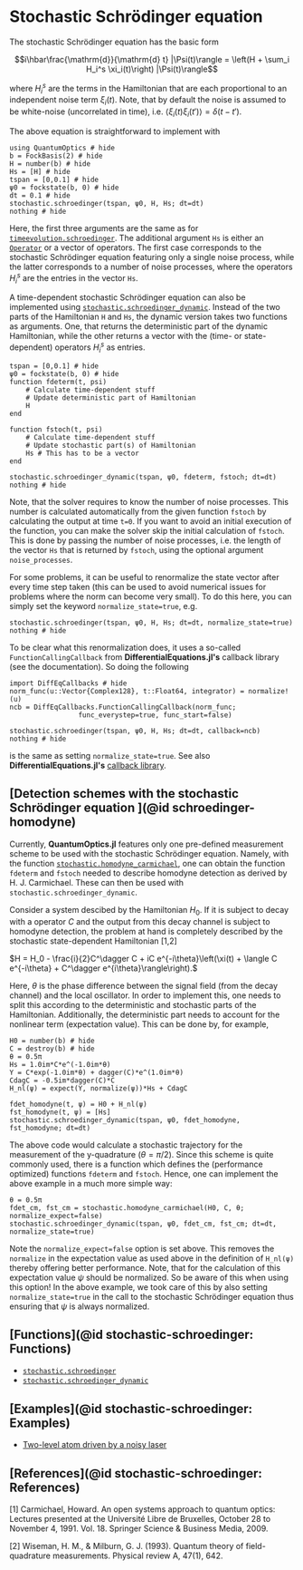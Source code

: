 # Stochastic Schrödinger equation

The stochastic Schrödinger equation has the basic form

```math
i\hbar\frac{\mathrm{d}}{\mathrm{d} t} |\Psi(t)\rangle = \left(H + \sum_i H_i^s \xi_i(t)\right) |\Psi(t)\rangle
```

where $H_i^s$ are the terms in the Hamiltonian that are each proportional to an independent noise term $\xi_i(t)$. Note, that by default the noise is assumed to be white-noise (uncorrelated in time), i.e. $\langle\xi_i(t)\xi_i(t')\rangle = \delta(t-t')$.

The above equation is straightforward to implement with

```@example stochastic-schroedinger
using QuantumOptics # hide
b = FockBasis(2) # hide
H = number(b) # hide
Hs = [H] # hide
tspan = [0,0.1] # hide
ψ0 = fockstate(b, 0) # hide
dt = 0.1 # hide
stochastic.schroedinger(tspan, ψ0, H, Hs; dt=dt)
nothing # hide
```

Here, the first three arguments are the same as for [`timeevolution.schroedinger`](@ref). The additional argument `Hs` is either an [`Operator`](@ref) or a vector of operators. The first case corresponds to the stochastic Schrödinger equation featuring only a single noise process, while the latter corresponds to a number of noise processes, where the operators $H_i^s$ are the entries in the vector `Hs`.

A time-dependent stochastic Schrödinger equation can also be implemented using [`stochastic.schroedinger_dynamic`](@ref). Instead of the two parts of the Hamiltonian `H` and `Hs`, the dynamic version takes two functions as arguments. One, that returns the deterministic part of the dynamic Hamiltonian, while the other returns a vector with the (time- or state-dependent) operators $H_i^s$ as entries.

```@example stochastic-schroedinger
tspan = [0,0.1] # hide
ψ0 = fockstate(b, 0) # hide
function fdeterm(t, psi)
    # Calculate time-dependent stuff
    # Update deterministic part of Hamiltonian
    H
end

function fstoch(t, psi)
    # Calculate time-dependent stuff
    # Update stochastic part(s) of Hamiltonian
    Hs # This has to be a vector
end

stochastic.schroedinger_dynamic(tspan, ψ0, fdeterm, fstoch; dt=dt)
nothing # hide
```

Note, that the solver requires to know the number of noise processes. This number is calculated automatically from the given function `fstoch` by calculating the output at time `t=0`. If you want to avoid an initial execution of the function, you can make the solver skip the initial calculation of `fstoch`. This is done by passing the number of noise processes, i.e. the length of the vector `Hs` that is returned by `fstoch`, using the optional argument `noise_processes`.

For some problems, it can be useful to renormalize the state vector after every time step taken (this can be used to avoid numerical issues for problems where the norm can become very small). To do this here, you can simply set the keyword `normalize_state=true`, e.g.

```@example stochastic-schroedinger
stochastic.schroedinger(tspan, ψ0, H, Hs; dt=dt, normalize_state=true)
nothing # hide
```

To be clear what this renormalization does, it uses a so-called `FunctionCallingCallback` from **DifferentialEquations.jl's** callback library (see the documentation). So doing the following

```@example stochastic-schroedinger
import DiffEqCallbacks # hide
norm_func(u::Vector{Complex128}, t::Float64, integrator) = normalize!(u)
ncb = DiffEqCallbacks.FunctionCallingCallback(norm_func;
                 func_everystep=true, func_start=false)

stochastic.schroedinger(tspan, ψ0, H, Hs; dt=dt, callback=ncb)
nothing # hide
```

is the same as setting `normalize_state=true`. See also **DifferentialEquations.jl's** [callback library](http://docs.juliadiffeq.org/latest/features/callback_library.html#FunctionCallingCallback-1).


## [Detection schemes with the stochastic Schrödinger equation ](@id schroedinger-homodyne)

Currently, **QuantumOptics.jl** features only one pre-defined measurement scheme to be used with the stochastic Schrödinger equation. Namely, with the function [`stochastic.homodyne_carmichael`](@ref), one can obtain the function `fdeterm` and `fstoch` needed to describe homodyne detection as derived by H. J. Carmichael. These can then be used with `stochastic.schroedinger_dynamic`.

Consider a system descibed by the Hamiltonian $H_0$. If it is subject to decay with a operator $C$ and the output from this decay channel is subject to homodyne detection, the problem at hand is completely described by the stochastic state-dependent Hamiltonian [1,2]

$H = H_0 - \frac{i}{2}C^\dagger C + iC e^{-i\theta}\left(\xi(t) + \langle C e^{-i\theta} + C^\dagger e^{i\theta}\rangle\right).$

Here, $\theta$ is the phase difference between the signal field (from the decay channel) and the local oscillator. In order to implement this, one needs to split this according to the deterministic and stochastic parts of the Hamiltonian. Additionally, the deterministic part needs to account for the nonlinear term (expectation value). This can be done by, for example,

```@example stochastic-schroedinger
H0 = number(b) # hide
C = destroy(b) # hide
θ = 0.5π
Hs = 1.0im*C*e^(-1.0im*θ)
Y = C*exp(-1.0im*θ) + dagger(C)*e^(1.0im*θ)
CdagC = -0.5im*dagger(C)*C
H_nl(ψ) = expect(Y, normalize(ψ))*Hs + CdagC

fdet_homodyne(t, ψ) = H0 + H_nl(ψ)
fst_homodyne(t, ψ) = [Hs]
stochastic.schroedinger_dynamic(tspan, ψ0, fdet_homodyne, fst_homodyne; dt=dt)
```

The above code would calculate a stochastic trajectory for the measurement of the y-quadrature ($\theta = \pi/2$). Since this scheme is quite commonly used, there is a function which defines the (performance optimized) functions `fdeterm` and `fstoch`. Hence, one can implement the above example in a much more simple way:

```@example stochastic-schroedinger
θ = 0.5π
fdet_cm, fst_cm = stochastic.homodyne_carmichael(H0, C, θ; normalize_expect=false)
stochastic.schroedinger_dynamic(tspan, ψ0, fdet_cm, fst_cm; dt=dt, normalize_state=true)
```

Note the `normalize_expect=false` option is set above. This removes the `normalize` in the expectation value as used above in the definition of `H_nl(ψ)` thereby offering better performance. Note, that for the calculation of this expectation value $\psi$ should be normalized. So be aware of this when using this option! In the above example, we took care of this by also setting `normalize_state=true` in the call to the stochastic Schrödinger equation thus ensuring that $\psi$ is always normalized.


## [Functions](@id stochastic-schroedinger: Functions)

* [`stochastic.schroedinger`](@ref)
* [`stochastic.schroedinger_dynamic`](@ref)


## [Examples](@id stochastic-schroedinger: Examples)

* [Two-level atom driven by a noisy laser](@ref)

## [References](@id stochastic-schroedinger: References)

[1] Carmichael, Howard. An open systems approach to quantum optics: Lectures presented at the Université Libre de Bruxelles, October 28 to November 4, 1991. Vol. 18. Springer Science & Business Media, 2009.

[2] Wiseman, H. M., & Milburn, G. J. (1993). Quantum theory of field-quadrature measurements. Physical review A, 47(1), 642.
